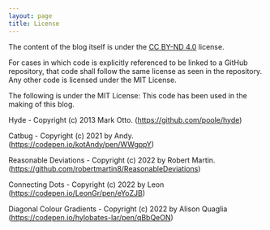```yaml
---
layout: page
title: License
---
```


The content of the blog itself is under the [CC BY-ND 4.0](http://creativecommons.org/licenses/by-nd/4.0/) license.

For cases in which code is explicitly referenced to be linked to a GitHub repository, that code shall follow the same license as seen in the repository. Any other code is licensed under the MIT License.

The following is under the MIT License:
This code has been used in the making of this blog.

Hyde - Copyright (c) 2013 Mark Otto. (https://github.com/poole/hyde)

Catbug - Copyright (c) 2021 by Andy. (https://codepen.io/kotAndy/pen/WWgppY)

Reasonable Deviations - Copyright (c) 2022 by Robert Martin. (https://github.com/robertmartin8/ReasonableDeviations)

Connecting Dots - Copyright (c) 2022 by Leon (https://codepen.io/LeonGr/pen/eYoZJB)

Diagonal Colour Gradients - Copyright (c) 2022 by Alison Quaglia (https://codepen.io/hylobates-lar/pen/qBbQeON)